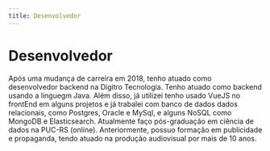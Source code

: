 ```yaml
---
title: Desenvolvedor
---
```


# Desenvolvedor

Após uma mudança de carreira em 2018, tenho atuado como desenvolvedor backend na Dígitro Tecnologia.
Tenho atuado como backend usando a linguegm Java. Além disso, já utilizei tenho usado VueJS no frontEnd em alguns projetos e
já trabalei com banco de dados dados relacionais, como Postgres, Oracle e MySql, e alguns NoSQL como MongoDB e Elasticsearch.
Atualmente faço pós-graduação em ciência de dados na PUC-RS (online).
Anteriormente, possuo formação em publicidade e propaganda, tendo atuado na produção audiovisual por mais de 10 anos.
